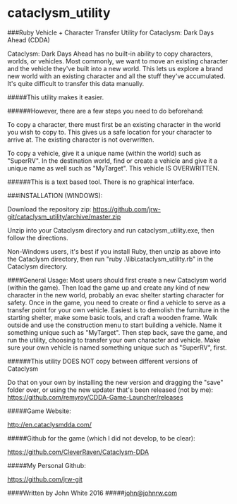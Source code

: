 # cataclysm_utility

###Ruby Vehicle + Character Transfer Utility for Cataclysm: Dark Days Ahead (CDDA)

Cataclysm: Dark Days Ahead has no built-in ability to copy characters, worlds, or vehicles. 
Most commonly, we want to move an existing character and the vehicle they've built into a new world.
This lets us explore a brand new world with an existing character and all the stuff they've accumulated.
It's quite difficult to transfer this data manually. 

#####This utility makes it easier. 

######However, there are a few steps you need to do beforehand: 

To copy a character, there must first be an existing character in the world you wish to copy to.
This gives us a safe location for your character to arrive at. The existing character is not overwritten.

To copy a vehicle, give it a unique name (within the world) such as "SuperRV". In the destination
world, find or create a vehicle and give it a unique name as well such as "MyTarget". 
This vehicle IS OVERWRITTEN.

######This is a text based tool. There is no graphical interface.

###INSTALLATION (WINDOWS):

Download the repository zip:
https://github.com/jrw-git/cataclysm_utility/archive/master.zip

Unzip into your Cataclysm directory and run cataclysm_utility.exe, then follow the directions.

Non-Windows users, it's best if you install Ruby, then
unzip as above into the Cataclysm directory, then run 
"ruby .\lib\cataclysm_utility.rb" in the Cataclysm directory.

####General Usage:
Most users should first create a new Cataclysm world (within the game). Then load the game up and create
any kind of new character in the new world, probably an evac shelter starting character for safety.
Once in the game, you need to create or find a vehicle to serve as a transfer point for your own vehicle.
Easiest is to demolish the furniture in the starting shelter, make some basic tools, and craft a wooden frame.
Walk outside and use the construction menu to start building a vehicle. Name it something unique
such as "MyTarget". Then step back, save the game, and run the utility, choosing to transfer your own
character and vehicle. Make sure your own vehicle is named something unique such as "SuperRV", first.

######This utility DOES NOT copy between different versions of Cataclysm

Do that on your own by installing the new version and dragging the "save" folder over,
or using the new updater that's been released (not by me):
 https://github.com/remyroy/CDDA-Game-Launcher/releases

 
#####Game Website:

http://en.cataclysmdda.com/


#####Github for the game (which I did not develop, to be clear):

https://github.com/CleverRaven/Cataclysm-DDA


#####My Personal Github:

https://github.com/jrw-git

####Written by John White 2016 
#####john@johnrw.com
